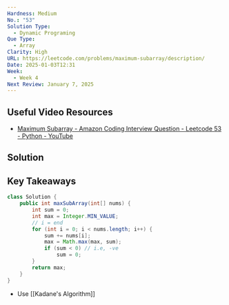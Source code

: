 ```yaml
---
Hardness: Medium
No.: "53"
Solution Type:
  - Dynamic Programing
Que Type:
  - Array
Clarity: High
URL: https://leetcode.com/problems/maximum-subarray/description/
Date: 2025-01-03T12:31
Week:
  - Week 4
Next Review: January 7, 2025
---
```

## Useful Video Resources

- [Maximum Subarray - Amazon Coding Interview Question - Leetcode 53 - Python - YouTube](https://youtu.be/5WZl3MMT0Eg)

## Solution

## Key Takeaways

```Java
class Solution {
    public int maxSubArray(int[] nums) {
        int sum = 0;
        int max = Integer.MIN_VALUE;
        // i = end
        for (int i = 0; i < nums.length; i++) {
            sum += nums[i];
            max = Math.max(max, sum);
            if (sum < 0) // i.e, -ve
                sum = 0;
        }
        return max;
    }
}
```

- Use [[Kadane's Algorithm]]